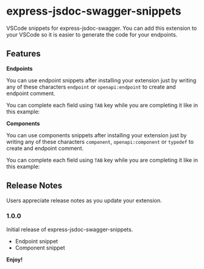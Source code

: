 # express-jsdoc-swagger-snippets
VSCode snippets for express-jsdoc-swagger. You can add this extension to your VSCode so it is easier to generate the code for your endpoints.

## Features

**Endpoints**

You can use endpoint snippets after installing your extension just by writing any of these characters `endpoint` or `openapi:endpoint` to create and endpoint comment.

You can complete each field using `TAB` key while you are completing it like in this example:

**Components**

You can use components snippets after installing your extension just by writing any of these characters `component`, `openapi:component` or `typedef` to create and endpoint comment.

You can complete each field using `TAB` key while you are completing it like in this example:




## Release Notes

Users appreciate release notes as you update your extension.

### 1.0.0

Initial release of express-jsdoc-swagger-snippets.
- Endpoint snippet
- Component snippet

**Enjoy!**
